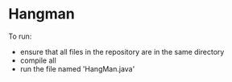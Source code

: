 # Hangman

To run: 
- ensure that all files in the repository are in the same directory
- compile all
- run the file named 'HangMan.java' 
